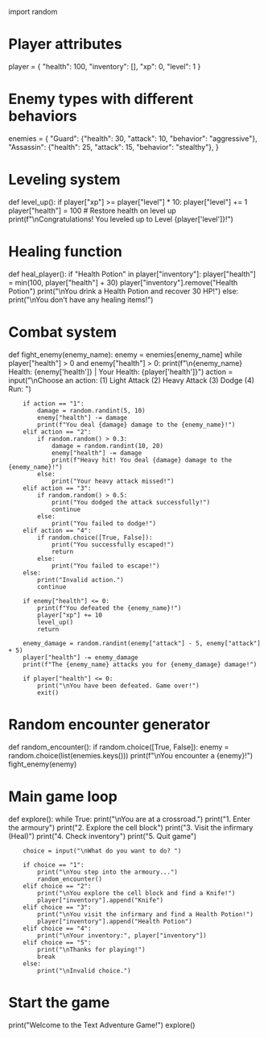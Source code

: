 import random

# Player attributes
player = {
    "health": 100,
    "inventory": [],
    "xp": 0,
    "level": 1
}

# Enemy types with different behaviors
enemies = {
    "Guard": {"health": 30, "attack": 10, "behavior": "aggressive"},
    "Assassin": {"health": 25, "attack": 15, "behavior": "stealthy"},
}

# Leveling system
def level_up():
    if player["xp"] >= player["level"] * 10:
        player["level"] += 1
        player["health"] = 100  # Restore health on level up
        print(f"\nCongratulations! You leveled up to Level {player['level']}!")

# Healing function
def heal_player():
    if "Health Potion" in player["inventory"]:
        player["health"] = min(100, player["health"] + 30)
        player["inventory"].remove("Health Potion")
        print("\nYou drink a Health Potion and recover 30 HP!")
    else:
        print("\nYou don't have any healing items!")

# Combat system
def fight_enemy(enemy_name):
    enemy = enemies[enemy_name]
    while player["health"] > 0 and enemy["health"] > 0:
        print(f"\n{enemy_name} Health: {enemy['health']} | Your Health: {player['health']}")
        action = input("\nChoose an action: (1) Light Attack (2) Heavy Attack (3) Dodge (4) Run: ")

        if action == "1":
            damage = random.randint(5, 10)
            enemy["health"] -= damage
            print(f"You deal {damage} damage to the {enemy_name}!")
        elif action == "2":
            if random.random() > 0.3:
                damage = random.randint(10, 20)
                enemy["health"] -= damage
                print(f"Heavy hit! You deal {damage} damage to the {enemy_name}!")
            else:
                print("Your heavy attack missed!")
        elif action == "3":
            if random.random() > 0.5:
                print("You dodged the attack successfully!")
                continue
            else:
                print("You failed to dodge!")
        elif action == "4":
            if random.choice([True, False]):
                print("You successfully escaped!")
                return
            else:
                print("You failed to escape!")
        else:
            print("Invalid action.")
            continue

        if enemy["health"] <= 0:
            print(f"You defeated the {enemy_name}!")
            player["xp"] += 10
            level_up()
            return

        enemy_damage = random.randint(enemy["attack"] - 5, enemy["attack"] + 5)
        player["health"] -= enemy_damage
        print(f"The {enemy_name} attacks you for {enemy_damage} damage!")

        if player["health"] <= 0:
            print("\nYou have been defeated. Game over!")
            exit()

# Random encounter generator
def random_encounter():
    if random.choice([True, False]):
        enemy = random.choice(list(enemies.keys()))
        print(f"\nYou encounter a {enemy}!")
        fight_enemy(enemy)

# Main game loop
def explore():
    while True:
        print("\nYou are at a crossroad.")
        print("1. Enter the armoury")
        print("2. Explore the cell block")
        print("3. Visit the infirmary (Heal)")
        print("4. Check inventory")
        print("5. Quit game")

        choice = input("\nWhat do you want to do? ")

        if choice == "1":
            print("\nYou step into the armoury...")
            random_encounter()
        elif choice == "2":
            print("\nYou explore the cell block and find a Knife!")
            player["inventory"].append("Knife")
        elif choice == "3":
            print("\nYou visit the infirmary and find a Health Potion!")
            player["inventory"].append("Health Potion")
        elif choice == "4":
            print("\nYour inventory:", player["inventory"])
        elif choice == "5":
            print("\nThanks for playing!")
            break
        else:
            print("\nInvalid choice.")

# Start the game
print("Welcome to the Text Adventure Game!")
explore()
